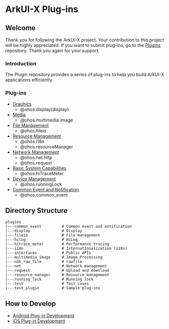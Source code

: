 # ArkUI-X Plug-ins

## Welcome
Thank you for following the ArkUI-X project. Your contribution to this project will be highly appreciated. If you want to submit plug-ins, go to the [Plugins](https://gitee.com/arkui-x/plugins) repository. Thank you again for your support.

### Introduction
The Plugin repository provides a series of plug-ins to help you build ArkUI-X applications efficiently.

### Plug-ins
- [Graphics](./introduction-to-plugin-related-libraries-en.md#graphics)
  - @ohos.display(display)
- [Media](./introduction-to-plugin-related-libraries-en.md#media)
  - @ohos.multimedia.image
- [File Management](./introduction-to-plugin-related-libraries-en.md#file-management)
  - @ohos.fileio
- [Resource Management](./introduction-to-plugin-related-libraries-en.md#resource-management)
  - @ohos.i18n
  - @ohos.resourceManager
- [Network Management](./introduction-to-plugin-related-libraries-en.md#network-management)
  - @ohos.net.http
  - @ohos.request
- [Basic System Capabilities](./introduction-to-plugin-related-libraries-en.md#basic-system-capabilities)
  - @ohos.hiTraceMeter
- [Device Management](./introduction-to-plugin-related-libraries-en.md#device-management)
  - @ohos.runningLock
- [Common Event and Notification](./introduction-to-plugin-related-libraries-en.md#common-event-and-notification)
  - @ohos.common_event

## Directory Structure
```
plugins
|---common_event         # Common event and notification
|---display              # Display
|---fileio               # File management
|---hilog                # HiLog
|---hitrace_meter        # Performance tracing
|---i18n                 # Internationalization (i18n)
|---interfaces           # Public APIs
|---multimedia_image     # Image Processing
|---ndk_raw_file         # rawfile
|---net                  # Network management
|---request              # Upload and download
|---resource_manager     # Resource management
|---running_lock         # Running lock
|---test                 # Test cases
|---test_plugin          # Sample plug-ins
```

## How to Develop
- [Android Plug-in Development](https://gitee.com/arkui-x/docs/blob/master/en/contribute/tutorial/how-to-use-napi-on-Android.md)
- [iOS Plug-in Development](https://gitee.com/arkui-x/docs/blob/master/en/contribute/tutorial/how-to-use-napi-on-iOS.md)
